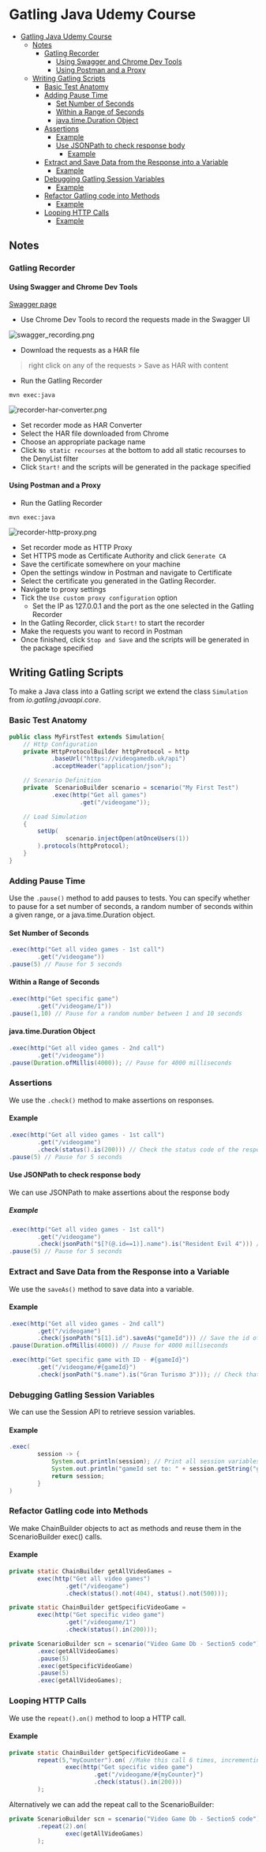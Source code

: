 # Gatling Java Udemy Course

<!-- TOC -->
* [Gatling Java Udemy Course](#gatling-java-udemy-course)
  * [Notes](#notes)
    * [Gatling Recorder](#gatling-recorder)
      * [Using Swagger and Chrome Dev Tools](#using-swagger-and-chrome-dev-tools)
      * [Using Postman and a Proxy](#using-postman-and-a-proxy)
  * [Writing Gatling Scripts](#writing-gatling-scripts)
    * [Basic Test Anatomy](#basic-test-anatomy)
    * [Adding Pause Time](#adding-pause-time)
      * [Set Number of Seconds](#set-number-of-seconds)
      * [Within a Range of Seconds](#within-a-range-of-seconds)
      * [java.time.Duration Object](#javatimeduration-object)
    * [Assertions](#assertions)
      * [Example](#example)
      * [Use JSONPath to check response body](#use-jsonpath-to-check-response-body)
        * [Example](#example-1)
    * [Extract and Save Data from the Response into a Variable](#extract-and-save-data-from-the-response-into-a-variable)
      * [Example](#example-2)
    * [Debugging Gatling Session Variables](#debugging-gatling-session-variables)
      * [Example](#example-3)
    * [Refactor Gatling code into Methods](#refactor-gatling-code-into-methods)
      * [Example](#example-4)
    * [Looping HTTP Calls](#looping-http-calls)
      * [Example](#example-5)
<!-- TOC -->

## Notes

### Gatling Recorder

#### Using Swagger and Chrome Dev Tools

[Swagger page](https://www.videogamedb.uk/swagger-ui/index.html#/)

- Use Chrome Dev Tools to record the requests made in the Swagger UI

![swagger_recording.png](readme-assets/swagger_recording.png)

- Download the requests as a HAR file

> right click on any of the requests > Save as HAR with content

- Run the Gatling Recorder

```
mvn exec:java
```

![recorder-har-converter.png](readme-assets/recorder-har-converter.png)

- Set recorder mode as HAR Converter
- Select the HAR file downloaded from Chrome
- Choose an appropriate package name
- Click `No static recourses` at the bottom to add all static recourses to the DenyList filter
- Click `Start!` and the scripts will be generated in the package specified

#### Using Postman and a Proxy

- Run the Gatling Recorder

```
mvn exec:java
```

![recorder-http-proxy.png](readme-assets/recorder-http-proxy.png)

- Set recorder mode as HTTP Proxy
- Set HTTPS mode as Certificate Authority and click `Generate CA`
- Save the certificate somewhere on your machine
- Open the settings window in Postman and navigate to Certificate
- Select the certificate you generated in the Gatling Recorder.
- Navigate to proxy settings
- Tick the `Use custom proxy configuration` option
  - Set the IP as 127.0.0.1 and the port as the one selected in the Gatling Recorder
- In the Gatling Recorder, click `Start!` to start the recorder
- Make the requests you want to record in Postman
- Once finished, click `Stop and Save` and the scripts will be generated in the package specified

## Writing Gatling Scripts

To make a Java class into a Gatling script we extend the class `Simulation` from _io.gatling.javaapi.core_.

### Basic Test Anatomy

```java
public class MyFirstTest extends Simulation{
    // Http Configuration
    private HttpProtocolBuilder httpProtocol = http
            .baseUrl("https://videogamedb.uk/api")
            .acceptHeader("application/json");

    // Scenario Definition
    private  ScenarioBuilder scenario = scenario("My First Test")
            .exec(http("Get all games")
                    .get("/videogame"));

    // Load Simulation
    {
        setUp(
                scenario.injectOpen(atOnceUsers(1))
        ).protocols(httpProtocol);
    }
}

```

### Adding Pause Time

Use the `.pause()` method to add pauses to tests. You can specify whether to pause for a set number of seconds, a random number of seconds within a given range, or a java.time.Duration object. 

#### Set Number of Seconds

```java
.exec(http("Get all video games - 1st call")
        .get("/videogame"))
.pause(5) // Pause for 5 seconds
```

#### Within a Range of Seconds

```java
.exec(http("Get specific game")
        .get("/videogame/1"))
.pause(1,10) // Pause for a random number between 1 and 10 seconds   
```

#### java.time.Duration Object
```java
.exec(http("Get all video games - 2nd call")
        .get("/videogame"))
.pause(Duration.ofMillis(4000)); // Pause for 4000 milliseconds
```

### Assertions

We use the `.check()` method to make assertions on responses.

#### Example

```java
.exec(http("Get all video games - 1st call")
        .get("/videogame")
        .check(status().is(200))) // Check the status code of the response is 200
.pause(5) // Pause for 5 seconds
```

#### Use JSONPath to check response body

We can use JSONPath to make assertions about the response body

##### Example

```java
.exec(http("Get all video games - 1st call")
        .get("/videogame")
        .check(jsonPath("$[?(@.id==1)].name").is("Resident Evil 4"))) // Check the name attribute of the second element in the list is Resident Evil 4
.pause(5) // Pause for 5 seconds
```

### Extract and Save Data from the Response into a Variable

We use the `saveAs()` method to save data into a variable.

#### Example

```java
.exec(http("Get all video games - 2nd call")
        .get("/videogame")
        .check(jsonPath("$[1].id").saveAs("gameId"))) // Save the id of the game at index 1 as a variable called "gameId"
.pause(Duration.ofMillis(4000)) // Pause for 4000 milliseconds

.exec(http("Get specific game with ID - #{gameId}")
        .get("/videogame/#{gameId}")
        .check(jsonPath("$.name").is("Gran Turismo 3"))); // Check that the name of the game with Id stored in the variable gameId is "Gran Turismo 3"
```

### Debugging Gatling Session Variables

We can use the Session API to retrieve session variables.

#### Example

```java
.exec(
        session -> {
            System.out.println(session); // Print all session variables
            System.out.println("gameId set to: " + session.getString("gameId")); // Print the gameId session variable
            return session;
        }
)
```

### Refactor Gatling code into Methods

We make ChainBuilder objects to act as methods and reuse them in the ScenarioBuilder exec() calls.

#### Example

```java
private static ChainBuilder getAllVideoGames =
        exec(http("Get all video games")
                .get("/videogame")
                .check(status().not(404), status().not(500)));

private static ChainBuilder getSpecificVideoGame =
        exec(http("Get specific video game")
                .get("/videogame/1")
                .check(status().in(200)));

private ScenarioBuilder scn = scenario("Video Game Db - Section5 code")
        .exec(getAllVideoGames)
        .pause(5)
        .exec(getSpecificVideoGame)
        .pause(5)
        .exec(getAllVideoGames);
```

### Looping HTTP Calls

We use the `repeat().on()` method to loop a HTTP call.

#### Example

```java
private static ChainBuilder getSpecificVideoGame =
        repeat(5,"myCounter").on( //Make this call 6 times, incrementing the value of myCounter each time
                exec(http("Get specific video game")
                        .get("/videogame/#{myCounter}")
                        .check(status().in(200)))
        );
```

Alternatively we can add the repeat call to the ScenarioBuilder:

```java
private ScenarioBuilder scn = scenario("Video Game Db - Section5 code")
        .repeat(2).on(
                exec(getAllVideoGames)
        );
```